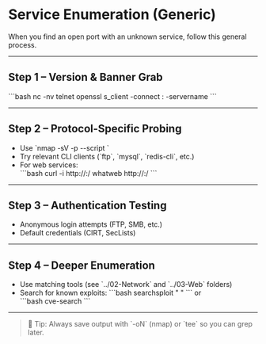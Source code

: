 # Service Enumeration (Generic)

When you find an open port with an unknown service, follow this general process.

---

## Step 1 – Version & Banner Grab
\`\`\`bash
nc -nv <IP> <PORT>
telnet <IP> <PORT>
openssl s_client -connect <IP>:<PORT> -servername <HOST>
\`\`\`

---

## Step 2 – Protocol-Specific Probing
- Use \`nmap -sV -p<port> --script <relevant NSE>\`  
- Try relevant CLI clients (\`ftp\`, \`mysql\`, \`redis-cli\`, etc.)
- For web services:  
  \`\`\`bash
  curl -i http://<IP>:<PORT>/
  whatweb http://<IP>:<PORT>/
  \`\`\`

---

## Step 3 – Authentication Testing
- Anonymous login attempts (FTP, SMB, etc.)
- Default credentials (CIRT, SecLists)

---

## Step 4 – Deeper Enumeration
- Use matching tools (see \`../02-Network\` and \`../03-Web\` folders)
- Search for known exploits:
  \`\`\`bash
  searchsploit "<service> <version>"
  \`\`\`
  or  
  \`\`\`bash
  cve-search <service> <version>
  \`\`\`

---

> 📌 Tip: Always save output with \`-oN\` (nmap) or \`tee\` so you can grep later.
